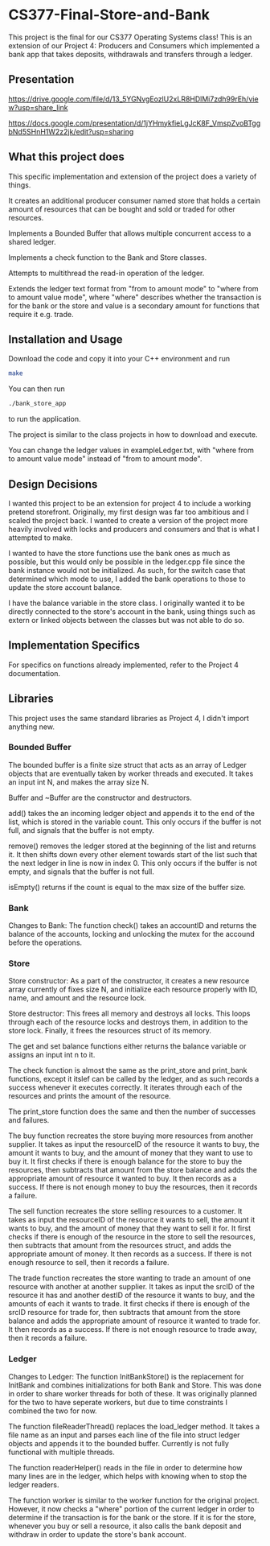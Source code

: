 # CS377-Final-Store-and-Bank
This project is the final for our CS377 Operating Systems class! This is an extension of our Project 4: Producers and Consumers which implemented a bank app that takes deposits, withdrawals and transfers through a ledger.
## Presentation
https://drive.google.com/file/d/13_5YGNvgEozlU2xLR8HDlMi7zdh99rEh/view?usp=share_link

https://docs.google.com/presentation/d/1jYHmykfieLgJcK8F_VmspZvoBTggbNd5SHnH1W2z2jk/edit?usp=sharing
## What this project does
This specific implementation and extension of the project does a variety of things.

It creates an additional producer consumer named store that holds a certain amount of resources that can be bought and sold or traded for other resources.

Implements a Bounded Buffer that allows multiple concurrent access to a shared ledger.

Implements a check function to the Bank and Store classes.

Attempts to multithread the read-in operation of the ledger.

Extends the ledger text format from "from to amount mode" to "where from to amount value mode", where "where" describes whether the transaction is for the bank or the store and value is a secondary amount for functions that require it e.g. trade.
## Installation and Usage
Download the code and copy it into your C++ environment and run
```bash
make
```
You can then run
```bash
./bank_store_app
```
to run the application.

The project is similar to the class projects in how to download and execute.

You can change the ledger values in exampleLedger.txt, with "where from to amount value mode" instead of "from to amount mode".
## Design Decisions
I wanted this project to be an extension for project 4 to include a working pretend storefront. Originally, my first design was far too ambitious and I scaled the project back. I wanted to create a version of the project more heavily involved with locks and producers and consumers and that is what I attempted to make. 

I wanted to have the store functions use the bank ones as much as possible, but this would only be possible in the ledger.cpp file since the bank instance would not be initialized. As such, for the switch case that determined which mode to use, I added the bank operations to those to update the store account balance.

I have the balance variable in the store class. I originally wanted it to be directly connected to the store's account in the bank, using things such as extern or linked objects between the classes but was not able to do so.
## Implementation Specifics
For specifics on functions already implemented, refer to the Project 4 documentation.
## Libraries
This project uses the same standard libraries as Project 4, I didn't import anything new.
### Bounded Buffer
The bounded buffer is a finite size struct that acts as an array of Ledger objects that are eventually taken by worker threads and executed. It takes an input int N, and makes the array size N.

Buffer and ~Buffer are the constructor and destructors.

add() takes the an incoming ledger object and appends it to the end of the list, which is stored in the variable count. This only occurs if the buffer is not full, and signals that the buffer is not empty.

remove() removes the ledger stored at the beginning of the list and returns it. It then shifts down every other element towards start of the list such that the next ledger in line is now in index 0. This only occurs if the buffer is not empty, and signals that the buffer is not full.

isEmpty() returns if the count is equal to the max size of the buffer size.
### Bank
Changes to Bank:
The function check() takes an accountID and returns the balance of the accounts, locking and unlocking the mutex for the accound before the operations.
### Store
Store constructor: As a part of the constructor, it creates a new resource array currently of fixes size N, and initialize each resource properly with ID, name, and amount and the resource lock.

Store destructor: This frees all memory and destroys all locks. This loops through each of the resource locks and destroys them, in addition to the store lock. Finally, it frees the resources struct of its memory.

The get and set balance functions either returns the balance variable or assigns an input int n to it.

The check function is almost the same as the print_store and print_bank functions, except it itslef can be called by the ledger, and as such records a success whenever it executes correctly. It iterates through each of the resources and prints the amount of the resource.

The print_store function does the same and then the number of successes and failures.

The buy function recreates the store buying more resources from another supplier. It takes as input the resourceID of the resource it wants to buy, the amount it wants to buy, and the amount of money that they want to use to buy it. It first checks if there is enough balance for the store to buy the resources, then subtracts that amount from the store balance and adds the appropriate amount of resource it wanted to buy. It then records as a success. If there is not enough money to buy the resources, then it records a failure.

The sell function recreates the store selling resources to a customer. It takes as input the resourceID of the resource it wants to sell, the amount it wants to buy, and the amount of money that they want to sell it for. It first checks if there is enough of the resource in the store to sell the resources, then subtracts that amount from the resources struct, and adds the appropriate amount of money. It then records as a success. If there is not enough resource to sell, then it records a failure.

The trade function recreates the store wanting to trade an amount of one resource with another at another supplier. It takes as input the srcID of the resource it has and another destID of the resource it wants to buy, and the amounts of each it wants to trade. It first checks if there is enough of the srcID resource for trade for, then subtracts that amount from the store balance and adds the appropriate amount of resource it wanted to trade for. It then records as a success. If there is not enough resource to trade away, then it records a failure.
### Ledger
Changes to Ledger:
The function InitBankStore() is the replacement for InitBank and combines initializations for both Bank and Store. This was done in order to share worker threads for both of these. It was originally planned for the two to have seperate workers, but due to time constraints I combined the two for now.

The function fileReaderThread() replaces the load_ledger method. It takes a file name as an input and parses each line of the file into struct ledger objects and appends it to the bounded buffer. Currently is not fully functional with multiple threads.
  
The function readerHelper() reads in the file in order to determine how many lines are in the ledger, which helps with knowing when to stop the ledger readers.

The function worker is similar to the worker function for the original project. However, it now checks a "where" portion of the current ledger in order to determine if the transaction is for the bank or the store. If it is for the store, whenever you buy or sell a resource, it also calls the bank deposit and withdraw in order to update the store's bank account.
